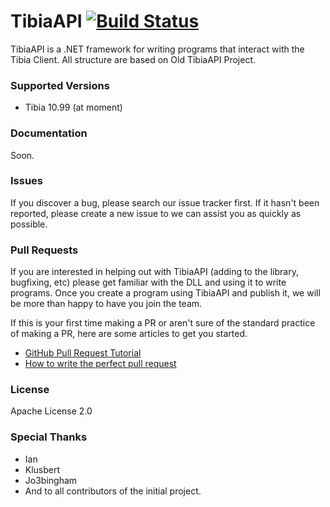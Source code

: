 TibiaAPI [![Build Status](https://travis-ci.org/brunominervino/tibiaapi.svg?branch=master)](https://travis-ci.org/brunominervino/tibiaapi)
===============

TibiaAPI is a .NET framework for writing programs that interact with the Tibia Client. All structure are based on Old TibiaAPI Project.

### Supported Versions

* Tibia 10.99 (at moment)

### Documentation

Soon.

### Issues

If you discover a bug, please search our issue tracker first. If it hasn't been reported, please create a new issue to we can assist you as quickly as possible.

### Pull Requests

If you are interested in helping out with TibiaAPI (adding to the library, bugfixing, etc) please get familiar with the DLL and using it to write programs. Once you create a program using TibiaAPI and publish it, we will be more than happy to have you join the team.

If this is your first time making a PR or aren't sure of the standard practice of making a PR, here are some articles to get you started.
 - [GitHub Pull Request Tutorial](https://www.thinkful.com/learn/github-pull-request-tutorial/)
 - [How to write the perfect pull request](https://github.com/blog/1943-how-to-write-the-perfect-pull-request)
 
### License

Apache License 2.0

### Special Thanks
* Ian
* Klusbert
* Jo3bingham
* And to all contributors of the initial project.

